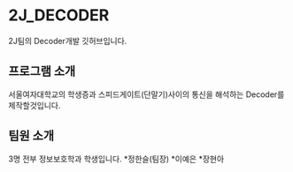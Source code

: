 # 2J_DECODER
2J팀의 Decoder개발 깃허브입니다.

## 프로그램 소개
서울여자대학교의 학생증과 스피드게이트(단말기)사이의 통신을 해석하는 Decoder를 제작할것입니다.

## 팀원 소개
3명 전부 정보보호학과 학생입니다.
*정한슬(팀장)
*이예은
*장현아

